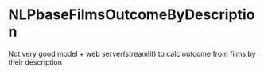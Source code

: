 # NLPbaseFilmsOutcomeByDescription
Not very good model + web server(streamlit) to calc outcome from films by their description
